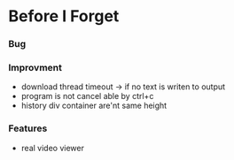 # Before I Forget

### Bug

### Improvment

  - download thread timeout -> if no text is writen to output
  - program is not cancel able by ctrl+c
  - history div container are'nt same height

### Features

  - real video viewer